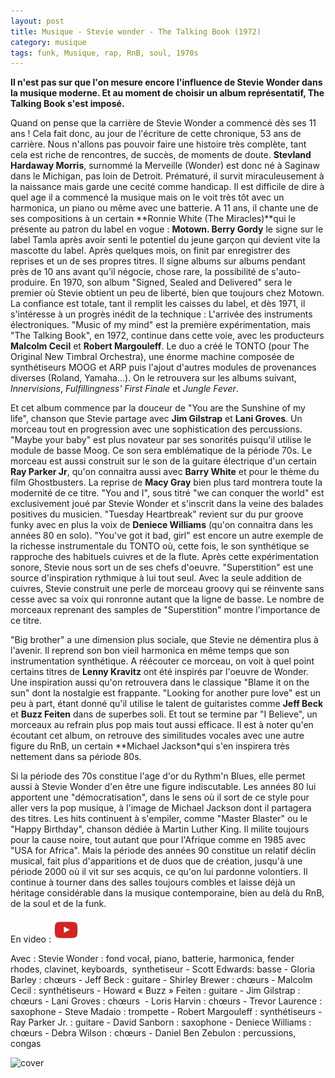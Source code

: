 ```yaml
---
layout: post
title: Musique - Stevie wonder - The Talking Book (1972)
category: musique
tags: funk, Musique, rap, RnB, soul, 1970s
---
```

**Il n'est pas sur que l'on mesure encore l'influence de Stevie Wonder dans la musique moderne. Et au moment de choisir un album représentatif, The Talking Book s'est imposé.**

Quand on pense que la carrière de Stevie Wonder a commencé dès ses 11 ans ! Cela fait donc, au jour de l'écriture de cette chronique, 53 ans de carrière. Nous n'allons pas pouvoir faire une histoire très complète, tant cela est riche de rencontres, de succès, de moments de doute. <b>Stevland Hardaway Morris</b>, surnommé la Merveille (Wonder) est donc né à Saginaw dans le Michigan, pas loin de Detroit. Prématuré, il survit miraculeusement à la naissance mais garde une cecité comme handicap. Il est difficile de dire à quel age il a commencé la musique mais on le voit très tôt avec un harmonica, un piano ou même avec une batterie. A 11 ans, il chante une de ses compositions à un certain **Ronnie White (The Miracles)**qui le présente au patron du label en vogue : **Motown. Berry Gordy** le signe sur le label Tamla après avoir senti le potentiel du jeune garçon qui devient vite la mascotte du label. Après quelques mois, on finit par enregistrer des reprises et un de ses propres titres. Il signe albums sur albums pendant près de 10 ans avant qu'il négocie, chose rare, la possibilité de s'auto-produire. En 1970, son album "Signed, Sealed and Delivered" sera le premier où Stevie obtient un peu de liberté, bien que toujours chez Motown. La confiance est totale, tant il remplit les caisses du label, et dès 1971, il s'intéresse à un progrès inédit de la technique : L'arrivée des instruments électroniques. "Music of my mind" est la première expérimentation, mais "The Talking Book", en 1972, continue dans cette voie, avec les producteurs **Malcolm Cecil** et **Robert Margouleff**. Le duo a créé le TONTO (pour The Original New Timbral Orchestra), une énorme machine composée de synthétiseurs MOOG et ARP puis l'ajout d'autres modules de provenances diverses (Roland, Yamaha...). On le retrouvera sur les albums suivant, <i>Innervisions</i>, <i>Fulfillingness' First Finale</i> et <i>Jungle Fever</i>.

Et cet album commence par la douceur de "You are the Sunshine of my life", chanson que Stevie partage avec **Jim Gilstrap** et **Lani Groves**. Un morceau tout en progression avec une sophistication des percussions. "Maybe your baby" est plus novateur par ses sonorités puisqu'il utilise le module de basse Moog. Ce son sera emblématique de la période 70s. Le morceau est aussi construit sur le son de la guitare électrique d'un certain **Ray Parker Jr**, qu'on connaitra aussi avec **Barry White** et pour le thème du film Ghostbusters. La reprise de **Macy Gray** bien plus tard montrera toute la modernité de ce titre. "You and I", sous titré "we can conquer the world" est exclusivement joué par Stevie Wonder et s'inscrit dans la veine des balades positives du musicien. "Tuesday Heartbreak" revient sur du pur groove funky avec en plus la voix de **Deniece Williams** (qu'on connaitra dans les années 80 en solo). "You've got it bad, girl" est encore un autre exemple de la richesse instrumentale du TONTO où, cette fois, le son synthétique se rapproche des habituels cuivres et de la flute. Après cette expérimentation sonore, Stevie nous sort un de ses chefs d'oeuvre. "Superstition" est une source d'inspiration rythmique à lui tout seul. Avec la seule addition de cuivres, Stevie construit une perle de morceau groovy qui se réinvente sans cesse avec sa voix qui ronronne autant que la ligne de basse. Le nombre de morceaux reprenant des samples de "Superstition" montre l'importance de ce titre.

"Big brother" a une dimension plus sociale, que Stevie ne démentira plus à l'avenir. Il reprend son bon vieil harmonica en même temps que son instrumentation synthétique. A réécouter ce morceau, on voit à quel point certains titres de **Lenny Kravitz** ont été inspirés par l'oeuvre de Wonder. Une inspiration aussi qu'on retrouvera dans le classique "Blame it on the sun" dont la nostalgie est frappante. "Looking for another pure love" est un peu à part, étant donné qu'il utilise le talent de guitaristes comme **Jeff Beck** et **Buzz Feiten** dans de superbes soli. Et tout se termine par "I Believe", un morceaux au refrain plus pop mais tout aussi efficace. Il est à noter qu'en écoutant cet album, on retrouve des similitudes vocales avec une autre figure du RnB, un certain **Michael Jackson*qui s'en inspirera très nettement dans sa période 80s.

Si la période des 70s constitue l'age d'or du Rythm'n Blues, elle permet aussi à Stevie Wonder d'en être une figure indiscutable. Les années 80 lui apportent une "démocratisation", dans le sens où il sort de ce style pour aller vers la pop musique, à l'image de Michael Jackson dont il partagera des titres. Les hits continuent à s'empiler, comme "Master Blaster" ou le "Happy Birthday", chanson dédiée à Martin Luther King. Il milite toujours pour la cause noire, tout autant que pour l'Afrique comme en 1985 avec "USA for Africa". Mais la période des années 90 constitue un relatif déclin musical, fait plus d'apparitions et de duos que de création, jusqu'à une période 2000 où il vit sur ses acquis, ce qu'on lui pardonne volontiers. Il continue à tourner dans des salles toujours combles et laisse déjà un héritage considérable dans la musique contemporaine, bien au delà du RnB, de la soul et de la funk.

En video : [![video](/images/youtube.png)](https://www.youtube.com/watch?v=AjsVWSHw5fQ)

Avec : Stevie Wonder : fond vocal, piano, batterie, harmonica, fender rhodes, clavinet, keyboards,  synthetiseur - Scott Edwards: basse - Gloria Barley : chœurs - Jeff Beck : guitare - Shirley Brewer : chœurs - Malcolm Cecil : synthétiseurs - Howard « Buzz » Feiten : guitare - Jim Gilstrap : chœurs - Lani Groves : chœurs  - Loris Harvin : chœurs - Trevor Laurence : saxophone - Steve Madaio : trompette - Robert Margouleff : synthétiseurs - Ray Parker Jr. : guitare - David Sanborn : saxophone - Deniece Williams : chœurs - Debra Wilson : chœurs - Daniel Ben Zebulon : percussions, congas

![cover](https://filedn.eu/llqi9IBxlYouGRXYG2xlROb/img/2015/talking_book.jpg)

